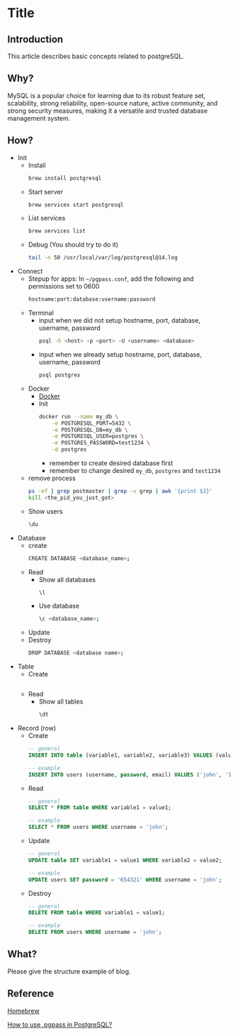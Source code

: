 # Title

## Introduction

This article describes basic concepts related to postgreSQL.

## Why?

MySQL is a popular choice for learning due to its robust feature set, scalability, strong reliability, open-source nature, active community, and strong security measures, making it a versatile and trusted database management system.

## How?

* Init
  * Install
    ```bash
    brew install postgresql
    ```
  * Start server
    ```bash
    brew services start postgresql
    ```
  * List services
    ```bash
    brew services list
    ```
  * Debug (You should try to do it)
    ```bash
    tail -n 50 /usr/local/var/log/postgresql@14.log
    ```
* Connect
  * Stepup for apps: In `~/pgpass.conf`, add the following and permissions set to 0600
    ```bash
    hostname:port:database:username:password
    ```
  * Terminal
    * input when we did not setup hostname, port, database, username, password
      ```bash
      psql -h <host> -p <port> -U <username> <database>
      ```
    * input when we already setup hostname, port, database, username, password
      ```bash
      psql postgres
      ```
  * Docker
    * [Docker]({{site.baseurl}}/docker/2022/01/09/docker.html#run)
    * Init
      ```bash
      docker run --name my_db \
          -e POSTGRESQL_PORT=5432 \
          -e POSTGRESQL_DB=my_db \
          -e POSTGRESQL_USER=postgres \
          -e POSTGRES_PASSWORD=test1234 \
          -d postgres
      ```
      * remember to create desired database first
      * remember to change desired `my_db`, `postgres` and `test1234`
  * remove process
    ```bash
    ps -ef | grep postmaster | grep -v grep | awk '{print $2}'
    kill <the_pid_you_just_got>
    ```
  * Show users
    ```bash
    \du
    ```
* Database
  * create
    ```bash
    CREATE DATABASE <database_name>;
    ```
  * Read
    * Show all databases  
      ```bash
      \l
      ```
    * Use database
      ```bash
      \c <database_name>;
      ```
  * Update
  * Destroy
    ```bash
    DROP DATABASE <database name>;
    ```
* Table
  * Create
    ```bash
    ```
  * Read
    * Show all tables
      ```bash
      \dt
      ```
* Record (row)
  * Create
    ```SQL
    -- general
    INSERT INTO table (variable1, variable2, variable3) VALUES (value1, value2, value3);
    
    -- example
    INSERT INTO users (username, password, email) VALUES ('john', '123456', 'john@example.com');
    ```
  * Read
    ```SQL
    -- general
    SELECT * FROM table WHERE variable1 = value1;
    
    -- example
    SELECT * FROM users WHERE username = 'john';
    ```
  * Update
    ```SQL
    -- general
    UPDATE table SET variable1 = value1 WHERE variable2 = value2;
    
    -- example
    UPDATE users SET password = '654321' WHERE username = 'john';
    ```
  * Destroy
    ```SQL
    -- general
    DELETE FROM table WHERE variable1 = value1;
    
    -- example
    DELETE FROM users WHERE username = 'john';
    ```

## What?

Please give the structure example of blog.

## Reference

[Homebrew](https://wiki.postgresql.org/wiki/Homebrew)

[How to use .pgpass in PostgreSQL?](https://tableplus.com/blog/2019/09/how-to-use-pgpass-in-postgresql.html)
